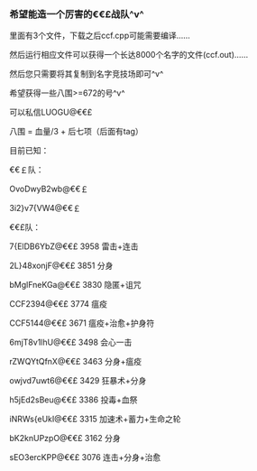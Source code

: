 ### 希望能造一个厉害的€€£战队^v^

里面有3个文件，下载之后ccf.cpp可能需要编译……

然后运行相应文件可以获得一个长达8000个名字的文件(ccf.out)……

然后您只需要将其复制到名字竞技场即可^v^

希望获得一些八围>=672的号^v^

可以私信LUOGU@€€£

八围 = 血量/3 + 后七项（后面有tag）

目前已知：

€€￡队：

OvoDwyB2wb@€€￡

3i2}v7{VW4@€€￡

€€£队：

7{ElDB6YbZ@€€£ 3958 雷击+连击

2L}48xonjF@€€£ 3851 分身

bMglFneKGa@€€£ 3830 隐匿+诅咒

CCF2394@€€£ 3774 瘟疫

CCF5144@€€£ 3671 瘟疫+治愈+护身符

6mjT8v1lhU@€€£ 3498 会心一击

rZWQYtQfnX@€€£ 3463 分身+瘟疫

owjvd7uwt6@€€£ 3429 狂暴术+分身

h5jEd2sBeu@€€£ 3386 投毒+血祭

iNRWs{eUkI@€€£ 3315 加速术+蓄力+生命之轮

bK2knUPzpO@€€£ 3162 分身

sEO3ercKPP@€€£ 3076 连击+分身+治愈
